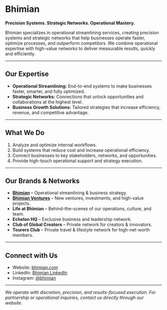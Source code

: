 # Bhimian

**Precision Systems. Strategic Networks. Operational Mastery.**

Bhimian specializes in operational streamlining services, creating precision systems and strategic networks that help businesses operate faster, optimize processes, and outperform competitors. We combine operational expertise with high-value networks to deliver measurable results, quickly and efficiently.

---

## Our Expertise

- **Operational Streamlining:** End-to-end systems to make businesses faster, smarter, and fully optimized.  
- **Strategic Networks:** Connections that unlock opportunities and collaborations at the highest level.  
- **Business Growth Solutions:** Tailored strategies that increase efficiency, revenue, and competitive advantage.  

---

## What We Do

1. Analyze and optimize internal workflows.  
2. Build systems that reduce cost and increase operational efficiency.  
3. Connect businesses to key stakeholders, networks, and opportunities.  
4. Provide high-touch operational support and strategy execution.  

---

## Our Brands & Networks

- **[Bhimian](https://bhimian.com)** – Operational streamlining & business strategy.  
- **[Bhimian Ventures](https://bhimian.com/ventures)** – New ventures, investments, and high-value projects.  
- **Life at Bhimian** – Behind-the-scenes of our operations, culture, and team.  
- **Echelon HQ** – Exclusive business and leadership network.  
- **Club of Global Creators** – Private network for creators & innovators.  
- **Tourers Club** – Private travel & lifestyle network for high-net-worth members.  

---

## Connect with Us

- Website: [bhimian.com](https://bhimian.com)  
- LinkedIn: [Bhimian LinkedIn](https://linkedin.com/company/bhimian)  
- Instagram: [@bhimian](https://instagram.com/bhimian)  

---

*We operate with discretion, precision, and results-focused execution. For partnership or operational inquiries, contact us directly through our website.*

